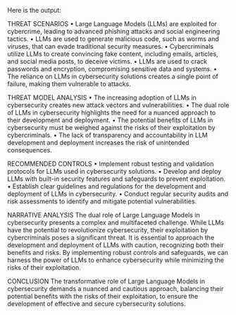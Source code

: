 Here is the output:

THREAT SCENARIOS
• Large Language Models (LLMs) are exploited for cybercrime, leading to advanced phishing attacks and social engineering tactics.
• LLMs are used to generate malicious code, such as worms and viruses, that can evade traditional security measures.
• Cybercriminals utilize LLMs to create convincing fake content, including emails, articles, and social media posts, to deceive victims.
• LLMs are used to crack passwords and encryption, compromising sensitive data and systems.
• The reliance on LLMs in cybersecurity solutions creates a single point of failure, making them vulnerable to attacks.

THREAT MODEL ANALYSIS
• The increasing adoption of LLMs in cybersecurity creates new attack vectors and vulnerabilities.
• The dual role of LLMs in cybersecurity highlights the need for a nuanced approach to their development and deployment.
• The potential benefits of LLMs in cybersecurity must be weighed against the risks of their exploitation by cybercriminals.
• The lack of transparency and accountability in LLM development and deployment increases the risk of unintended consequences.

RECOMMENDED CONTROLS
• Implement robust testing and validation protocols for LLMs used in cybersecurity solutions.
• Develop and deploy LLMs with built-in security features and safeguards to prevent exploitation.
• Establish clear guidelines and regulations for the development and deployment of LLMs in cybersecurity.
• Conduct regular security audits and risk assessments to identify and mitigate potential vulnerabilities.

NARRATIVE ANALYSIS
The dual role of Large Language Models in cybersecurity presents a complex and multifaceted challenge. While LLMs have the potential to revolutionize cybersecurity, their exploitation by cybercriminals poses a significant threat. It is essential to approach the development and deployment of LLMs with caution, recognizing both their benefits and risks. By implementing robust controls and safeguards, we can harness the power of LLMs to enhance cybersecurity while minimizing the risks of their exploitation.

CONCLUSION
The transformative role of Large Language Models in cybersecurity demands a nuanced and cautious approach, balancing their potential benefits with the risks of their exploitation, to ensure the development of effective and secure cybersecurity solutions.
